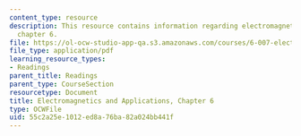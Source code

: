 ```yaml
---
content_type: resource
description: This resource contains information regarding electromagnetics and applications,
  chapter 6.
file: https://ol-ocw-studio-app-qa.s3.amazonaws.com/courses/6-007-electromagnetic-energy-from-motors-to-lasers-spring-2011/55c2a25e1012ed8a76ba82a024bb441f_MIT6_007S11_actuators.pdf
file_type: application/pdf
learning_resource_types:
- Readings
parent_title: Readings
parent_type: CourseSection
resourcetype: Document
title: Electromagnetics and Applications, Chapter 6
type: OCWFile
uid: 55c2a25e-1012-ed8a-76ba-82a024bb441f
---
```

